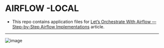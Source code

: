 # AIRFLOW -LOCAL


- This repo contains application files for [Let’s Orchestrate With Airflow — Step-by-Step Airflow Implementations](https://medium.com/towards-artificial-intelligence/lets-orchestrate-with-airflow-step-by-step-airflow-implementations-8100d8fe58b0) article.
  
---------------------------------------------------------------------------------------------------------------------
![image](https://user-images.githubusercontent.com/51021282/194310346-48a21492-453e-4ec3-968a-a5b0d9424691.png)
